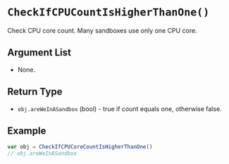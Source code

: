 # `CheckIfCPUCountIsHigherThanOne()`

Check CPU core count. Many sandboxes use only one CPU core.

## Argument List

 * None.

## Return Type

 * `obj.areWeInASandbox` (bool) - true if count equals one, otherwise false.

## Example

```js
var obj = CheckIfCPUCoreCountIsHigherThanOne()
// obj.areWeInASandbox
```

